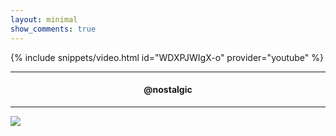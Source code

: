 ```yaml
---
layout: minimal
show_comments: true
---
```


{% include snippets/video.html id="WDXPJWIgX-o" provider="youtube" %}

---

<h4> <p align="center"> @nostalgic </p> </h4>

---

![](https://is.gd/uVvIMS)
